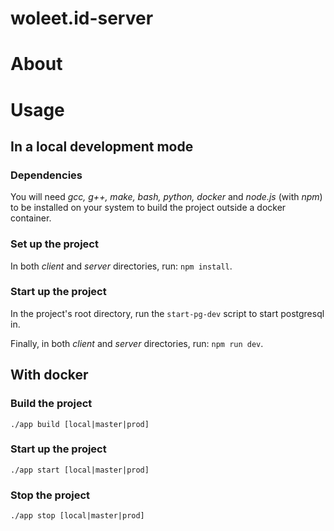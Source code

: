 woleet.id-server
================

# About

# Usage 

## In a local development mode 

### Dependencies 

You will need _gcc, g++, make, bash, python, docker_ and _node.js_ (with _npm_) to be installed on your system to build the project outside a docker container. 

### Set up the project 
In both _client_ and _server_ directories, run: `npm install`. 

### Start up the project 
In the project's root directory, run the `start-pg-dev` script to start postgresql in.

Finally, in both _client_ and _server_ directories, run: `npm run dev`. 

## With docker 
### Build the project 
    ./app build [local|master|prod]

### Start up the project 
    ./app start [local|master|prod]

### Stop the project 
    ./app stop [local|master|prod]

